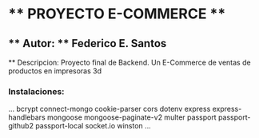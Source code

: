 # ** PROYECTO E-COMMERCE **

** Autor: ** Federico E. Santos
-----------------------

** Descripcion: Proyecto final de Backend. Un E-Commerce de ventas de productos en impresoras 3d

### Instalaciones:
...
bcrypt
connect-mongo
cookie-parser
cors
dotenv
express
express-handlebars
mongoose
mongoose-paginate-v2
multer
passport
passport-github2
passport-local
socket.io
winston
...